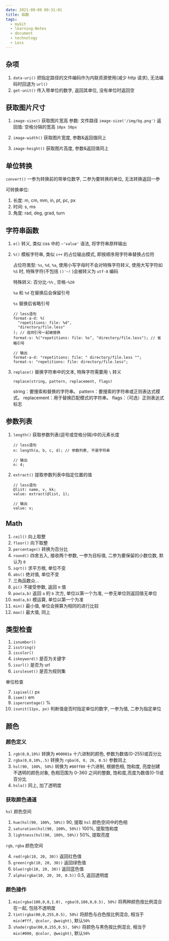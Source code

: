 ```yaml
---
date: 2021-09-09 09:31:01
title: 函数
tags:
  - myGit
  - learning-Notes
  - document
  - technology
  - Less
---
```


## 杂项

1. `data-uri()` 把指定路径的文件编码作为内联资源使用(减少 http 请求), 无法编码时回退为 `url()`
2. `get-unit()` 传入带单位的数字, 返回其单位, 没有单位时返回空

## 获取图片尺寸

1. `image-size()` 获取图片宽高
   参数: 文件路径 `image-size('/img/bg.png')`
   返回值: 空格分隔的宽高 `10px 50px`

2. `image-width()` 获取图片宽度, 参数&返回值同上
3. `image-height()` 获取图片高度, 参数&返回值同上

## 单位转换

`convert()` 一参为转换前的带单位数字, 二参为要转换的单位, 无法转换返回一参

可转换单位:

1. 长度: m, cm, mm, in, pt, pc, px
2. 时间: s, ms
3. 角度: rad, deg, grad, turn

## 字符串函数

1. `e()` 转义, 类似 css 中的 `~'value'` 语法, 将字符串原样输出
2. `%()` 模板字符串, 类似 `c++` 的占位输出模式, 即按顺序用字符串替换占位符

   占位符类型: `%s`, `%d`, `%a`, 使用小写字母时不会对特殊字符转义, 使用大写字符如 `%S` 时, 特殊字符(不包括 `()'~!` )会被转义为 `utf-8` 编码

   特殊转义: 百分比-`%%` , 空格-`%20`

   `%a` 和 `%d` 在替换后会保留引号

   `%s` 替换后省略引号

   ```less
   // less语句
   format-a-d: %(
     "repetitions: file: %d",
     "directory/file.less"
   ); // 连同引号一起被替换
   format-s: %("repetitions: file: %s", "directory/file.less"); // 省略引号

   // 输出
   format-a-d: "repetitions: file: " directory/file.less "";
   format-s: "repetitions: file: directory/file.less";
   ```

3. `replace()` 替换字符串中的文本, 特殊字符需要用 `\` 转义

   `replace(string, pattern, replacement, flags)`

   string：要搜索和替换的字符串。
   pattern：要搜索的字符串或正则表达式模式。
   replacement：用于替换匹配模式的字符串。
   flags：（可选）正则表达式标志

## 参数列表

1. `length()` 获取参数列表(逗号或空格分隔)中的元素长度

   ```less
   // less语句
   n: length(a, b, c, d); // 参数列表, 不是字符串

   // 输出
   n: 4;
   ```

2. `extract()` 提取参数列表中指定位置的值

   ```less
   // less语句
   @list: name, v, kk;
   value: extract(@list, 1);

   // 输出
   value: v;
   ```

## Math

1. `ceil()` 向上取整
2. `floor()` 向下取整
3. `percentage()` 转换为百分比
4. `round()` 四舍五入, 接收两个参数, 一参为目标值, 二参为要保留的小数位数, 默认为 `0`
5. `sqrt()` 求平方根, 单位不变
6. `abs()` 绝对值, 单位不变
7. 三角函数众...
8. `pi()` 不接受参数, 返回 `π` 值
9. `pow(a,b)` 返回 `a` 的 `b` 次方, 单位以第一个为准, 一参无单位则返回值无单位
10. `mod(a,b)` 模运算, 单位以第一个为准
11. `min()` 最小值, 单位会换算为相同的进行比较
12. `max()` 最大值, 同上

## 类型检查

1. `isnumber()`
2. `isstring()`
3. `iscolor()`
4. `iskeyword()` 是否为关键字
5. `isurl()` 是否为 url
6. `isruleset()` 是否为规则集

单位检查

7. `ispixel()` px
8. `isem()` em
9. `ispercentage()` %
10. `isunit(11px, px)` 判断值是否时指定单位的数字, 一参为值, 二参为指定单位

## 颜色

### 颜色定义

1. `rgb(0,0,10%)` 转换为 `#00001a` 十六进制的颜色, 参数为数值(0-255)或百分比
2. `rgba(0,0,10%,.5)` 转换为 `rgba(0, 0, 26, 0.5)` 参数同上
3. `hsl(90, 100%, 50%)` 转换为 `#80ff00` 十六进制, 根据色相, 饱和度, 亮度创建不透明的颜色对象, 色相范围为 0-360 之间的整数, 饱和度,亮度为数值(0-1)或百分比
4. `hsla()` 同上, 加了透明度

### 获取颜色通道

`hsl` 颜色空间

1. `hue(hsl(90, 100%, 50%))` 90, 提取 `hsl` 颜色空间中的色相
2. `saturation(hsl(90, 100%, 50%))` 100%, 提取饱和度
3. `lightness(hsl(90, 100%, 50%))` 50%, 提取亮度

`rgb`, `rgba` 颜色空间

4. `red(rgb(10, 20, 30))` 返回红色值
5. `green(rgb(10, 20, 30))` 返回绿色值
6. `blue(rgb(10, 20, 30))` 返回蓝色值
7. `alpha(rgba(10, 20, 30, 0.5))` 0.5, 返回透明度

### 颜色操作

1. `mix(rgba(100,0,0,1.0), rgba(0,100,0,0.5), 50%)` 将两种颜色按比例混合在一起, 包括不透明度
2. `tint(rgba(00,0,255,0.5), 50%)` 将颜色与白色按比例混合, 相当于 `mix(#fff, @color, @weight)`, 默认`50%`
3. `shade(rgba(00,0,255,0.5), 50%)` 将颜色与黑色按比例混合, 相当于 `mix(#000, @color, @weight)`, 默认`50%`

